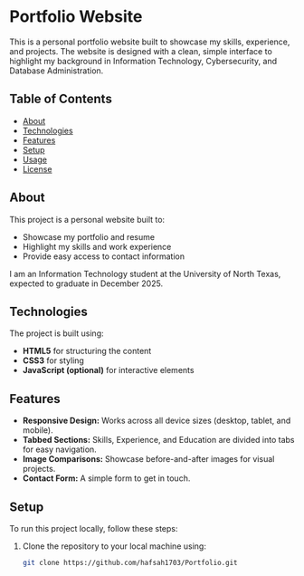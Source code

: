 # Portfolio Website

This is a personal portfolio website built to showcase my skills, experience, and projects. The website is designed with a clean, simple interface to highlight my background in Information Technology, Cybersecurity, and Database Administration.

## Table of Contents
- [About](#about)
- [Technologies](#technologies)
- [Features](#features)
- [Setup](#setup)
- [Usage](#usage)
- [License](#license)

## About

This project is a personal website built to:
- Showcase my portfolio and resume
- Highlight my skills and work experience
- Provide easy access to contact information

I am an Information Technology student at the University of North Texas, expected to graduate in December 2025.

## Technologies

The project is built using:
- **HTML5** for structuring the content
- **CSS3** for styling
- **JavaScript (optional)** for interactive elements

## Features

- **Responsive Design:** Works across all device sizes (desktop, tablet, and mobile).
- **Tabbed Sections:** Skills, Experience, and Education are divided into tabs for easy navigation.
- **Image Comparisons:** Showcase before-and-after images for visual projects.
- **Contact Form:** A simple form to get in touch.

## Setup

To run this project locally, follow these steps:

1. Clone the repository to your local machine using:
   ```bash
   git clone https://github.com/hafsah1703/Portfolio.git
